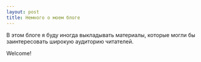 ```yaml
---
layout: post
title: Немного о моем блоге
---
```


В этом блоге я буду иногда выкладывать материалы, которые могли бы заинтересовать широкую аудиторию читателей.

Welcome!
